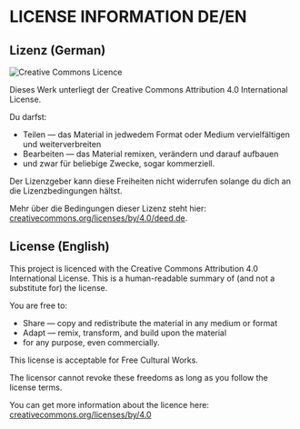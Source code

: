 # LICENSE INFORMATION DE/EN

## Lizenz \(German\)

![Creative Commons Licence](https://i.creativecommons.org/l/by/4.0/88x31.png)

Dieses Werk unterliegt der Creative Commons Attribution 4.0 International License.

Du darfst:

* Teilen — das Material in jedwedem Format oder Medium vervielfältigen und weiterverbreiten
* Bearbeiten — das Material remixen, verändern und darauf aufbauen
* und zwar für beliebige Zwecke, sogar kommerziell.

Der Lizenzgeber kann diese Freiheiten nicht widerrufen solange du dich an die Lizenzbedingungen hältst.

Mehr über die Bedingungen dieser Lizenz steht hier: [creativecommons.org/licenses/by/4.0/deed.de](https://creativecommons.org/licenses/by/4.0/deed.de).

## License \(English\)

This project is licenced with the Creative Commons Attribution 4.0 International License. This is a human-readable summary of \(and not a substitute for\) the license.

You are free to:

* Share — copy and redistribute the material in any medium or format
* Adapt — remix, transform, and build upon the material
* for any purpose, even commercially.

This license is acceptable for Free Cultural Works.

The licensor cannot revoke these freedoms as long as you follow the license terms.

You can get more information about the licence here: [creativecommons.org/licenses/by/4.0](https://creativecommons.org/licenses/by/4.0/)

